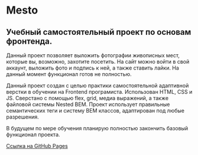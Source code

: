 # Mesto

## Учебный самостоятельный проект по основам фронтенда.

Данный проект позволяет выложить фотографии живописных мест, которые вы, возможно, захотите посетить. На сайт можно войти в свой аккаунт, выложить фото и подпись к ней, а также ставить лайки. На данный момент функционал готов не полностью.

Данный проект создан с целью практики самостоятельной адаптивной верстки в обучении на Frontend програмиста. Использован HTML, CSS и JS. Сверстано с помощью flex, grid, медиа выражений, а также файловой системы Nested BEM. Проект использует правильные семантических теги и систему BEM классов, адаптирован под любые разрешения.

В будущем по мере обучения планирую полностью закончить базовый функционал проекта.



[Ссылка на GitHub Pages](https://latypovroman.github.io/mesto/)
